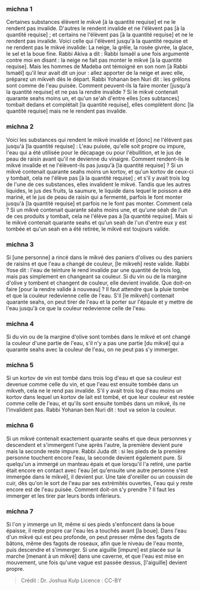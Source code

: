 
### michna 1
Certaines substances élèvent le mikvé [à la quantité requise] et ne le rendent pas invalide. D'autres le rendent invalide et ne l'élèvent pas [à la quantité requise] ; et certains ne l'élèvent pas [à la quantité requise] et ne le rendent pas invalide. Voici celle qui l'élèvent jusqu'à la quantité requise et ne rendent pas le mikvé invalide: La neige, la grêle, la rosée givrée, la glace, le sel et la boue fine. Rabbi Akiva a dit : Rabbi Ismaël a une fois argumenté contre moi en disant : la neige ne fait pas monter le mikvé [à la quantité requise]. Mais les hommes de Madeba ont témoigné en son nom [à Rabbi Ismaël] qu'il leur avait dit un jour : allez apporter de la neige et avec elle, préparez un mikveh dès le départ. Rabbi Yohanan ben Nuri dit : les grêlons sont comme de l'eau puisée. Comment peuvent-ils la faire monter [jusqu'à la quantité requise] et ne pas la rendre invalide ? Si le mikvé contenait quarante seahs moins un, et qu'un se'ah d'entre elles [ces subtances] tombait dedans et complétait [la quantité requise], elles complètent donc [la quantité requise] mais ne le rendent pas invalide.

### michna 2
Voici les substances qui rendent le mikvé invalide et [donc] ne l'élèvent pas jusqu'à [la quantité requise] : L'eau puisée, qu'elle soit propre ou impure, l'eau qui a été utilisée pour le décapage ou pour l'ébullition, et le jus de peau de raisin avant qu'il ne devienne du vinaigre. Comment rendent-ils le mikvé invalide et ne l'élèvent-ils pas jusqu'à [la quantité requise] ? Si un mikvé contenait quarante seahs moins un kortov, et qu'un kortov de ceux-ci y tombait, cela ne l'élève pas [à la quantité requise] ; et s'il y avait trois log de l'une de ces substances, elles invalident le mikvé. Tandis que les autres liquides, le jus des fruits, la saumure, le liquide dans lequel le poisson a été mariné, et le jus de peau de raisin qui a fermenté, parfois le font monter jusqu'à [la quantité requise] et parfois ne le font pas monter. Comment cela ? Si un mikvé contenait quarante séahs moins une, et qu'une séah de l'un de ces produits y tombait, cela ne l'élève pas à [la quantité requise]. Mais si le mikvé contenait quarante seahs et qu'un seah de l'un d'entre eux y est tombée et qu'un seah en a été retirée, le mikvé est toujours valide.

### michna 3
Si [une personne] a rincé dans le mikvé des paniers d'olives ou des paniers de raisins et que l'eau a changé de couleur, [le mikveh] reste valide. Rabbi Yose dit : l'eau de teinture le rend invalide par une quantité de trois log, mais pas simplement en changeant sa couleur. Si du vin ou de la margine d'olive y tombent et changent de couleur, elle devient invalide. Que doit-on faire [pour la rendre valide à nouveau] ?   Il faut attendre que la pluie tombe et que la couleur redevienne celle de l'eau. S'il [le mikveh] contenait quarante seahs, on peut tirer de l'eau et la porter sur l'épaule et y mettre de l'eau jusqu'à ce que la couleur redevienne celle de l'eau.

### michna 4
Si du vin ou de la margine d'olive sont tombés dans le mikvé et ont changé la couleur d'une partie de l'eau, s'il n'y a pas une partie [du mikvé] qui a quarante seahs avec la couleur de l'eau, on ne peut pas s'y immerger.

### michna 5
Si un kortov de vin est tombé dans trois log d'eau et que sa couleur est devenue comme celle du vin, et que l'eau est ensuite tombée dans un mikveh, cela ne le rend pas invalide. S'il y avait trois log d'eau moins un kortov dans lequel un kortov de lait est tombé, et que leur couleur est restée comme celle de l'eau, et qu'ils sont ensuite tombés dans un mikvé, ils ne l'invalident pas. Rabbi Yohanan ben Nuri dit : tout va selon la couleur.

### michna 6
Si un mikvé contenait exactement quarante seahs et que deux personnes y descendent et s'immergent l'une après l'autre, la première devient pure mais la seconde reste impure. Rabbi Juda dit : si les pieds de la première personne touchent encore l'eau, la seconde devient également pure. Si quelqu'un a immergé un manteau épais et que lorsqu'il l'a retiré, une partie était encore en contact avec l'eau [et qu'ensuite une autre personne s'est immergée dans le mikvé], il devient pur. Une taie d'oreiller ou un coussin de cuir, dès qu'on le sort de l'eau par ses extrémités ouvertes, l'eau qui y reste encore est de l'eau puisée. Comment doit-on s'y prendre ? Il faut les immerger et les tirer par leurs bords inférieurs.

### michna 7
Si l'on y immerge un lit, même si ses pieds s'enfoncent dans la boue épaisse, il reste propre car l'eau les a touchés avant [la boue]. Dans l'eau d'un mikvé qui est peu profonde, on peut presser même des fagots de bâtons, même des fagots de roseaux, afin que le niveau de l'eau monte, puis descendre et s'immerger. Si une aiguille [impure] est placée sur la marche [menant à un mikvé] dans une caverne, et que l'eau est mise en mouvement, une fois qu'une vague est passée dessus, [l'aiguille] devient propre.

>Crédit : Dr. Joshua Kulp
>Licence : CC-BY